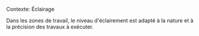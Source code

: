 Contexte: Éclairage

Dans les zones de travail, le niveau d'éclairement est adapté à la nature et à la précision des travaux à exécuter.